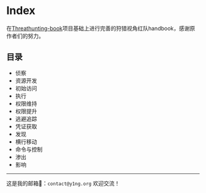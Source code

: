 # Index

在[Threathunting-book](https://github.com/12306Bro/Threathunting-book)项目基础上进行完善的狩猎视角红队handbook，感谢原作者们的努力。

## 目录

-   侦察
-   资源开发
-   初始访问
-   执行
-   权限维持
-   权限提升
-   逃避追踪
-   凭证获取
-   发现
-   横行移动
-   命令与控制
-   渗出
-   影响

---

这是我的邮箱📮：`contact@y1ng.org` 欢迎交流！


